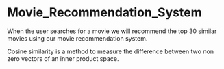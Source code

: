 # Movie_Recommendation_System
When the user searches for a movie we will recommend the top 30 similar movies using our movie recommendation system.

Cosine similarity is a method to measure the difference between two non zero vectors of an inner product space.
